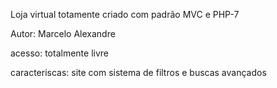 Loja virtual totamente criado com padrão MVC e PHP-7

Autor: Marcelo Alexandre

acesso: totalmente livre

caracteriscas: site com sistema de filtros e buscas avançados 